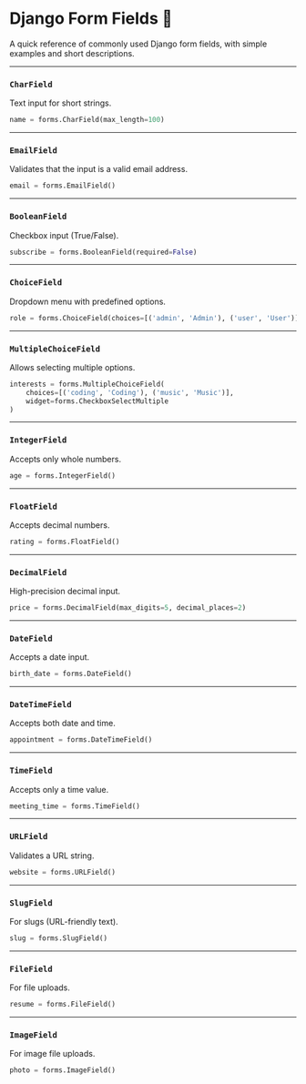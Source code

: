 # Django Form Fields 🧾

A quick reference of commonly used Django form fields, with simple examples and short descriptions.

---

### `CharField`

Text input for short strings.

```python
name = forms.CharField(max_length=100)
```

---

### `EmailField`

Validates that the input is a valid email address.

```python
email = forms.EmailField()
```

---

### `BooleanField`

Checkbox input (True/False).

```python
subscribe = forms.BooleanField(required=False)
```

---

### `ChoiceField`

Dropdown menu with predefined options.

```python
role = forms.ChoiceField(choices=[('admin', 'Admin'), ('user', 'User')])
```

---

### `MultipleChoiceField`

Allows selecting multiple options.

```python
interests = forms.MultipleChoiceField(
    choices=[('coding', 'Coding'), ('music', 'Music')],
    widget=forms.CheckboxSelectMultiple
)
```

---

### `IntegerField`

Accepts only whole numbers.

```python
age = forms.IntegerField()
```

---

### `FloatField`

Accepts decimal numbers.

```python
rating = forms.FloatField()
```

---

### `DecimalField`

High-precision decimal input.

```python
price = forms.DecimalField(max_digits=5, decimal_places=2)
```

---

### `DateField`

Accepts a date input.

```python
birth_date = forms.DateField()
```

---

### `DateTimeField`

Accepts both date and time.

```python
appointment = forms.DateTimeField()
```

---

### `TimeField`

Accepts only a time value.

```python
meeting_time = forms.TimeField()
```

---

### `URLField`

Validates a URL string.

```python
website = forms.URLField()
```

---

### `SlugField`

For slugs (URL-friendly text).

```python
slug = forms.SlugField()
```

---

### `FileField`

For file uploads.

```python
resume = forms.FileField()
```

---

### `ImageField`

For image file uploads.

```python
photo = forms.ImageField()
```
